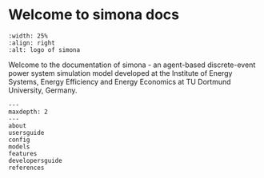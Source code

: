 # Welcome to simona docs

```{image} ../logo/logo_tightcrop_transparent.png
:width: 25%
:align: right
:alt: logo of simona
```

Welcome to the documentation of simona - an agent-based discrete-event power system simulation model developed at the
Institute of Energy Systems, Energy Efficiency and Energy Economics at TU Dortmund University, Germany.

```{toctree}
---
maxdepth: 2
---
about
usersguide
config
models
features
developersguide
references
```
